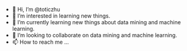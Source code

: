 - 👋 Hi, I’m @toticzhu
- 👀 I’m interested in learning new things.
- 🌱 I’m currently learning new things about data mining and machine learning. 
- 💞️ I’m looking to collaborate on data mining and machine learning. 
- 📫 How to reach me ...

<!---
toticzhu/toticzhu is a ✨ special ✨ repository because its `README.md` (this file) appears on your GitHub profile.
You can click the Preview link to take a look at your changes.
--->
